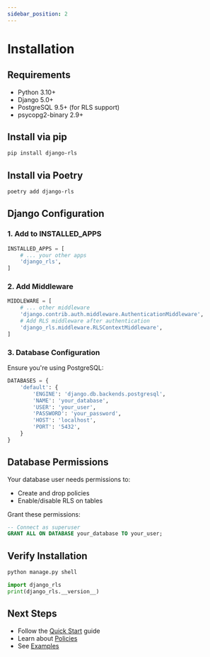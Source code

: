 ```yaml
---
sidebar_position: 2
---
```


# Installation

## Requirements

- Python 3.10+
- Django 5.0+
- PostgreSQL 9.5+ (for RLS support)
- psycopg2-binary 2.9+

## Install via pip

```bash
pip install django-rls
```

## Install via Poetry

```bash
poetry add django-rls
```

## Django Configuration

### 1. Add to INSTALLED_APPS

```python
INSTALLED_APPS = [
    # ... your other apps
    'django_rls',
]
```

### 2. Add Middleware

```python
MIDDLEWARE = [
    # ... other middleware
    'django.contrib.auth.middleware.AuthenticationMiddleware',
    # Add RLS middleware after authentication
    'django_rls.middleware.RLSContextMiddleware',
]
```

### 3. Database Configuration

Ensure you're using PostgreSQL:

```python
DATABASES = {
    'default': {
        'ENGINE': 'django.db.backends.postgresql',
        'NAME': 'your_database',
        'USER': 'your_user',
        'PASSWORD': 'your_password',
        'HOST': 'localhost',
        'PORT': '5432',
    }
}
```

## Database Permissions

Your database user needs permissions to:
- Create and drop policies
- Enable/disable RLS on tables

Grant these permissions:

```sql
-- Connect as superuser
GRANT ALL ON DATABASE your_database TO your_user;
```

## Verify Installation

```bash
python manage.py shell
```

```python
import django_rls
print(django_rls.__version__)
```

## Next Steps

- Follow the [Quick Start](quick-start.md) guide
- Learn about [Policies](guides/policies.md)
- See [Examples](examples/basic-usage.md)